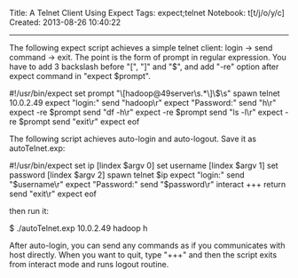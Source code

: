 Title: A Telnet Client Using Expect
Tags: expect;telnet
Notebook: t[t/j/o/y/c]
Created: 2013-08-26 10:40:22

------

The following expect script achieves a simple telnet client: login -> send command -> exit. The point is the form of prompt in regular expression. You have to add 3 backslash before "[", "]" and "$", and add "-re" option after expect command in "expect $prompt".

 

 #!/usr/bin/expect 
 set prompt "\\\[hadoop@49server\\s.*\\\]\\\$\\s" 
 spawn telnet 10.0.2.49 
 expect "login:" 
 send "hadoop\r" 
 expect "Password:" 
 send "h\r" 
 expect -re $prompt 
 send "df -h\r" 
 expect -re $prompt 
 send "ls -l\r" 
 expect -re $prompt 
 send "exit\r" 
 expect eof 
 

The following script achieves auto-login and auto-logout. Save it as autoTelnet.exp:

 

 #!/usr/bin/expect 
 set ip [lindex $argv 0] 
 set username [lindex $argv 1] 
 set password [lindex $argv 2] 
 spawn telnet $ip 
 expect "login:" 
 send "$username\r" 
 expect "Password:" 
 send "$password\r" 
 interact +++ return 
 send "exit\r" 
 expect eof 

 

then run it:

 

 $ ./autoTelnet.exp 10.0.2.49 hadoop h

 

After auto-login, you can send any commands as if you communicates with host directly. When you want to quit, type "+++" and then the script exits from interact mode and runs logout routine.